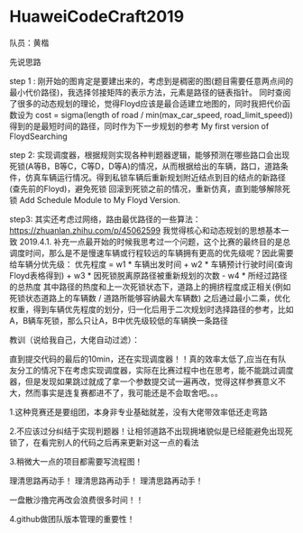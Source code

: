 # HuaweiCodeCraft2019
队员：黄楷 

先说思路

step 1 :
刚开始的图肯定是要建出来的，考虑到是稠密的图(题目需要任意两点间的最小代价路径)，我选择邻接矩阵的表示方法，元素是路径的链表指针。
同时查阅了很多的动态规划的理论，觉得Floyd应该是最合适建立地图的，同时我把代价函数设为 
cost = sigma(length of road / min(max_car_speed, road_limit_speed)) 
得到的是最短时间的路径，同时作为下一步规划的参考
My first version of FloydSearching

step 2:
实现调度器，根据规则实现各种判题器逻辑，能够预测在哪些路口会出现死锁(A等B，B等C，C等D，D等A)的情况，从而根据给出的车辆，路口，道路条件，仿真车辆运行情况。得到私锁车辆后重新规划附近结点到目的结点的新路径(查先前的Floyd)，避免死锁
回滚到死锁之前的情况，重新仿真，直到能够解除死锁
Add Schedule Module to My Floyd Version. 

step3:
其实还考虑过网络，路由最优路径的一些算法：https://zhuanlan.zhihu.com/p/45062599 我觉得核心和动态规划的思想基本一致
2019.4.1.
补充一点最开始的时候我思考过一个问题，这个比赛的最终目的是总调度时间，那么是不是慢速车辆或行程较远的车辆拥有更高的优先级呢？因此需要给车辆分优先级：
优先程度 = w1 * 车辆出发时间 + w2 * 车辆预计行驶时间(查询Floyd表格得到) + w3 *  因死锁脱离原路径被重新规划的次数 - w4 * 所经过路径的总热度
其中路径的热度和上一次死锁状态下，道路上的拥挤程度成正相关(例如死锁状态道路上的车辆数 / 道路所能够容纳最大车辆数)
之后通过最小二乘，优化权重，得到车辆优先程度的划分，归一化后用于二次规划时选择路径的参考，比如A，B辆车死锁，那么只让A，B中优先级较低的车辆换一条路径

教训（说给我自己，大佬自动过滤）：

直到提交代码的最后的10min，还在实现调度器！！真的效率太低了,应当在有队友分工的情况下在考虑实现调度器，实际在比赛过程中也在思考，能不能跳过调度器，但是发现如果跳过就成了拿一个参数提交试一遍再改，觉得这样参赛意义不大，然而事实是连复赛都进不了，我可能还是不会取舍吧。。。

1.这种竞赛还是要组团，本身非专业基础就差，没有大佬带效率低还走弯路

2.不应该过分纠结于实现判题器！让相邻道路不出现拥堵貌似是已经能避免出现死锁了，在看完别人的代码之后再来更新对这一点的看法

3.稍微大一点的项目都需要写流程图！
 
理清思路再动手！
理清思路再动手！
理清思路再动手！
 
 一盘散沙撸完再改会浪费很多时间！！
 
 4.github做团队版本管理的重要性！
